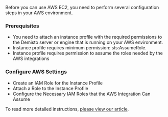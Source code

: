 Before you can use AWS EC2, you need to perform several configuration steps in your AWS environment.

### Prerequisites
- You need to attach an instance profile with the required permissions to the Demisto server or engine that is running 
on your AWS environment.
- Instance profile requires minimum permission: sts:AssumeRole.
- Instance profile requires permission to assume the roles needed by the AWS integrations

### Configure AWS Settings
- Create an IAM Role for the Instance Profile
- Attach a Role to the Instance Profile
- Configure the Necessary IAM Roles that the AWS Integration Can Assume

To read more detailed instructions, [please view our article](https://support.demisto.com/hc/en-us/articles/360005686854-AWS-Integrations-Configuration-Guide).